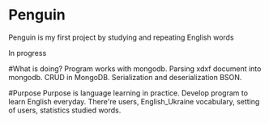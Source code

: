 # Penguin
Penguin is my first project by studying and repeating English words

In progress

#What is doing?
Program works with mongodb.
Parsing xdxf document into mongodb.
CRUD in MongoDB.
Serialization and deserialization BSON. 

#Purpose
Purpose is language learning in practice.
Develop program to learn English everyday. There're users, English_Ukraine vocabulary,   setting of users, statistics studied words.


